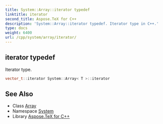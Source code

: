 ```yaml
---
title: System::Array::iterator typedef
linktitle: iterator
second_title: Aspose.TeX for C++
description: 'System::Array::iterator typedef. Iterator type in C++.'
type: docs
weight: 6400
url: /cpp/system/array/iterator/
---
```

## iterator typedef


Iterator type.

```cpp
vector_t::iterator System::Array< T >::iterator
```

## See Also

* Class [Array](../)
* Namespace [System](../../)
* Library [Aspose.TeX for C++](../../../)

